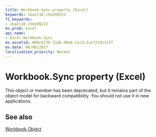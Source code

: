 ```yaml
---
title: Workbook.Sync property (Excel)
keywords: vbaxl10.chm199222
f1_keywords:
- vbaxl10.chm199222
ms.prod: excel
api_name:
- Excel.Workbook.Sync
ms.assetid: 000c9739-13ab-d6eb-c1c3-2ce721911137
ms.date: 06/08/2017
localization_priority: Normal
---
```



# Workbook.Sync property (Excel)

This object or member has been deprecated, but it remains part of the object model for backward compatibility. You should not use it in new applications.


## See also


[Workbook Object](Excel.Workbook.md)


